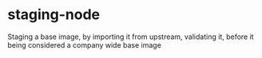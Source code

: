 # staging-node
Staging a base image, by importing it from upstream, validating it, before it being considered a company wide base image
